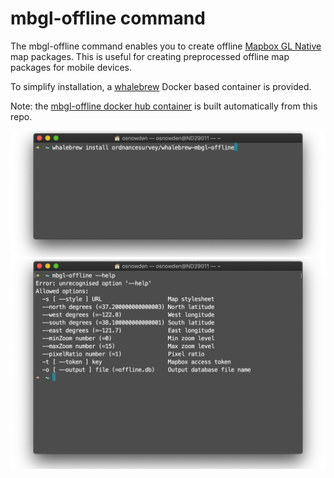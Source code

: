 # mbgl-offline command 

The mbgl-offline command enables you to create offline [Mapbox GL Native](https://github.com/mapbox/mapbox-gl-native) map packages.  This is useful for creating preprocessed offline map packages for mobile devices. 

To simplify installation, a [whalebrew](https://github.com/whalebrew/whalebrew) Docker based container is provided.

Note: the [mbgl-offline docker hub container](https://hub.docker.com/r/ordnancesurvey/whalebrew-mbgl-offline) is built automatically from this repo.

![](website/static/install.png)
![](website/static/options.png)

